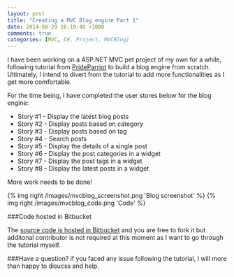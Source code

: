 ```yaml
---
layout: post
title: "Creating a MVC Blog engine Part 1"
date: 2014-08-29 16:19:49 +1000
comments: true
categories: [MVC, C#, Project, MVCBlog]
---
```


I have been working on a ASP.NET MVC pet project of my own for a while, following tutorial from [PrideParriot](http://www.prideparrot.com/blog/archive/2012/12/how_to_create_a_simple_blog_part1) to build a blog engine from scratch. Ultimately, I intend to divert from the tutorial to add more functionalities as I get more comfortable. <!--more-->

For the time being, I have completed the user stores below for the blog engine:

* Story #1 - Display the latest blog posts
* Story #2 - Display posts based on category
* Story #3 - Display posts based on tag
* Story #4 - Search posts
* Story #5 - Display the details of a single post
* Story #6 - Display the post categories in a widget
* Story #7 - Display the post tags in a widget
* Story #8 - Display the latest posts in a widget

More work needs to be done!

{% img right /images/mvcblog_screenshot.png 'Blog screenshot' %} {% img right /images/mvcblog_code.png 'Code' %}

###Code hosted in Bitbucket

The [source code is hosted in Bitbucket](https://bitbucket.org/sirhoe/blog-engine) and you are free to fork it but additonal contributor is not required at this moment as I want to go through the tutorial myself. 

###Have a question?
if you faced any issue following the tutorial, I will more than happy to disucss and help. 
